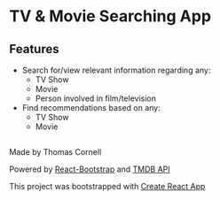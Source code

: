 # TV & Movie Searching App

## Features
- Search for/view relevant information regarding any:
   -  TV Show
   -  Movie
   -  Person involved in film/television
- Find recommendations based on any:
   -  TV Show
   -  Movie
##

Made by Thomas Cornell

Powered by [React-Bootstrap](https://react-bootstrap.netlify.app/) and [TMDB API](https://developers.themoviedb.org/3/getting-started/introduction)


This project was bootstrapped with [Create React App](https://github.com/facebook/create-react-app)
